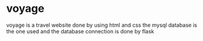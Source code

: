 # voyage
voyage is a travel website done by using html and css the mysql database is the one used and the database connection is done by flask
